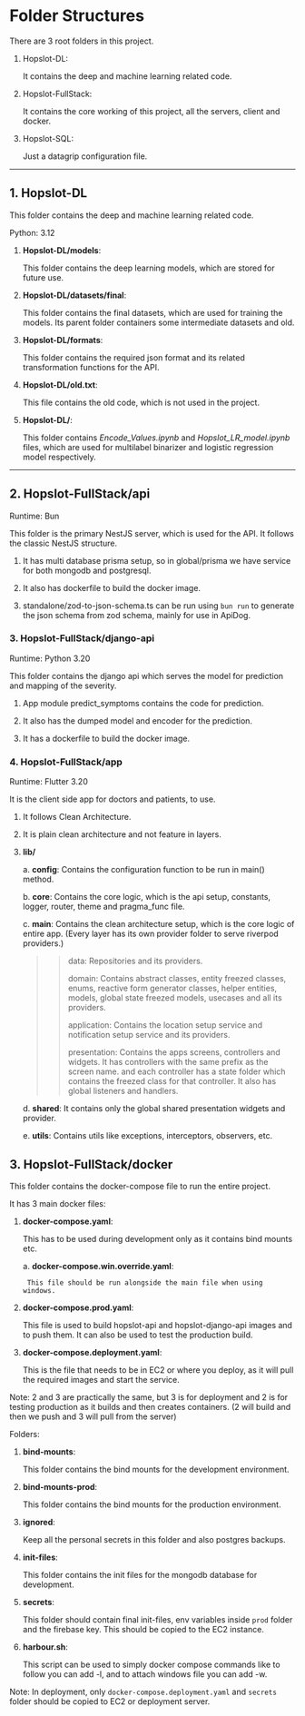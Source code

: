 # Folder Structures

There are 3 root folders in this project.

1. Hopslot-DL:

    It contains the deep and machine learning related code.

2. Hopslot-FullStack:

    It contains the core working of this project, all the servers, client and docker.

3. Hopslot-SQL:

    Just a datagrip configuration file.

---

## 1. Hopslot-DL

This folder contains the deep and machine learning related code.

Python: 3.12

1. **Hopslot-DL/models**:

    This folder contains the deep learning models, which are stored for future use.

2. **Hopslot-DL/datasets/final**:

    This folder contains the final datasets, which are used for training the models.
    Its parent folder containers some intermediate datasets and old.

3. **Hopslot-DL/formats**:

    This folder contains the required json format and its related transformation functions for the API.

4. **Hopslot-DL/old.txt**:

    This file contains the old code, which is not used in the project.

5. **Hopslot-DL/**:

    This folder contains _Encode_Values.ipynb_ and _Hopslot_LR_model.ipynb_ files, which are used for multilabel binarizer and logistic regression model respectively.

---

## 2. Hopslot-FullStack/api

Runtime: Bun

This folder is the primary NestJS server, which is used for the API. It follows the classic NestJS structure.

1. It has multi database prisma setup, so in global/prisma we have service for both mongodb and postgresql.

2. It also has dockerfile to build the docker image.

3. standalone/zod-to-json-schema.ts can be run using `bun run` to generate the json schema from zod schema, mainly for use in ApiDog.

### 3. Hopslot-FullStack/django-api

Runtime: Python 3.20

This folder contains the django api which serves the model for prediction and mapping of the severity.

1. App module predict_symptoms contains the code for prediction.

2. It also has the dumped model and encoder for the prediction.

3. It has a dockerfile to build the docker image.

### 4. Hopslot-FullStack/app

Runtime: Flutter 3.20

It is the client side app for doctors and patients, to use.

1. It follows Clean Architecture.

2. It is plain clean architecture and not feature in layers.

3. **lib/**

    a. **config**: Contains the configuration function to be run in main() method.

    b. **core**: Contains the core logic, which is the api setup, constants, logger, router, theme and pragma_func file.

    c. **main**: Contains the clean architecture setup, which is the core logic of entire app. (Every layer has its own provider folder to serve riverpod providers.)

    >> data: Repositories and its providers.
    >>
    >> domain: Contains abstract classes, entity freezed classes, enums, reactive form generator classes, helper entities, models, global state freezed models, usecases and all its providers.
    >>
    >> application: Contains the location setup service and notification setup service and its providers.
    >>
    >> presentation: Contains the apps screens, controllers and widgets.
    >> It has controllers with the same prefix as the screen name. and each controller has a state folder which contains the freezed class for that controller. It also has global listeners and handlers.

    d. **shared**: It contains only the global shared presentation widgets and provider.

    e. **utils**: Contains utils like exceptions, interceptors, observers, etc.

## 3. Hopslot-FullStack/docker

This folder contains the docker-compose file to run the entire project.

It has 3 main docker files:

1. **docker-compose.yaml**:

    This has to be used during development only as it contains bind mounts etc.

    a. **docker-compose.win.override.yaml**:

        This file should be run alongside the main file when using windows.

2. **docker-compose.prod.yaml**:

    This file is used to build hopslot-api and hopslot-django-api images and to push them. It can also be used to test the production build.

3. **docker-compose.deployment.yaml**:

    This is the file that needs to be in EC2 or where you deploy, as it will pull the required images and start the service.

Note: 2 and 3 are practically the same, but 3 is for deployment and 2 is for testing production as it builds and then creates containers. (2 will build and then we push and 3 will pull from the server)

Folders:

1. **bind-mounts**:

    This folder contains the bind mounts for the development environment.

2. **bind-mounts-prod**:

    This folder contains the bind mounts for the production environment.

3. **ignored**:

    Keep all the personal secrets in this folder and also postgres backups.

4. **init-files**:
  
      This folder contains the init files for the mongodb database for development.

5. **secrets**:

    This folder should contain final init-files, env variables inside `prod` folder and the firebase key. This should be copied to the EC2 instance.

6. **harbour.sh**:

    This script can be used to simply docker compose commands like to follow you can add -l, and to attach windows file you can add -w.

Note: In deployment, only `docker-compose.deployment.yaml` and `secrets` folder should be copied to EC2 or deployment server.
